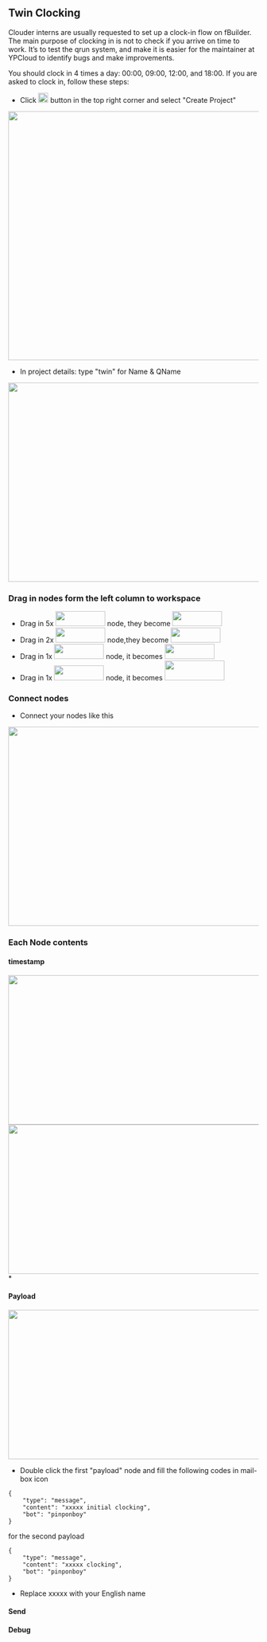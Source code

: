 ## Twin Clocking
Clouder interns are usually requested to set up a clock-in flow on fBuilder. The main purpose of clocking in is not to check if you arrive on time to work. It’s to test the qrun system, and make it is easier for the maintainer at YPCloud to identify bugs and make improvements. 

You should clock in 4 times a day: 00:00, 09:00, 12:00, and 18:00. 
If you are asked to clock in, follow these steps: 

* Click <img src="https://i.imgur.com/66dK5wO.png" width=20 height=20> button in the top right corner and select "Create Project" 
<img src="https://i.imgur.com/i8YrWeI.jpg" width=1000 height=500>

* In project details: type "twin" for Name & QName
<img src="https://i.imgur.com/jspv6Fy.png" width=800 height=400>

### Drag in nodes form the left column to workspace

* Drag in 5x <img src="https://i.imgur.com/dcq5SnC.png" width=100 height=30> node, they become <img src="https://i.imgur.com/UOdTwVI.png" width=100 height=30>
* Drag in 2x <img src="https://i.imgur.com/Qzisc1K.png" width=100 height=30> node,they become <img src="https://i.imgur.com/hpUnuGs.png" width=100 height=30>
* Drag in 1x <img src="https://i.imgur.com/1664YQI.png" width=100 height=30> node, it becomes <img src="https://i.imgur.com/BUNoE2p.png" width=100 height=30>
* Drag in 1x <img src="https://i.imgur.com/6vCZIev.png" width=100 height=30> node, it becomes <img src="https://i.imgur.com/ocPKneJ.png" width=120 height=40>
 
 ### Connect nodes
 
* Connect your nodes like this
<img src="https://i.imgur.com/uDfxHLv.png" width=800 height=400>
 
### Each Node contents
#### timestamp
<img src="https://i.imgur.com/XSxu5vX.png" width=700 height=300>
<img src="https://i.imgur.com/kAmxGdU.png" width=700 height=300>
*

#### Payload
<img src="https://i.imgur.com/1M8lEsY.png" width=700 height=300> 

* Double click the first "payload" node and fill the following codes in mail-box icon

```
{
    "type": "message", 
    "content": "xxxxx initial clocking", 
    "bot": "pinponboy"
}
```
for the second payload
```
{
    "type": "message", 
    "content": "xxxxx clocking", 
    "bot": "pinponboy"
}
```
* Replace xxxxx with your English name

#### Send

#### Debug

